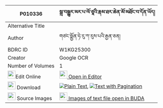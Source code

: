 |P010336|སྒྲ་བསྒྱུར་མར་པ་ལོ་ཙཱའི་རྣམ་ཐར་ཆེན་མོ་མཐོང་བ་དོན་ཡོད། 
| --- | --- 
|Alternative Title |
|Author| གཙང་སྨྱོན་ཧེ་རུ་ཀ་རུས་པའི་རྒྱན་ཅན།
|BDRC ID | W1KG25300
|Creator | Google OCR
|Number of Volumes| 1
|<img width="25" src="https://img.icons8.com/color/25/000000/edit-property.png">Edit Online| [<img width="25" src="https://avatars.githubusercontent.com/u/45091458?s=200&v=4"> Open in Editor](http://editor.openpecha.org/P010336)
|<img width="25" src="https://img.icons8.com/fluent/48/000000/download-2.png"/>  Download | [![](https://img.icons8.com/color/20/000000/txt.png)Plain Text](https://github.com/Openpecha/P010336/releases/download/v1/dra_gyur_marpa_lo_tse_namtar_c_plain_P010336.zip), [![](https://img.icons8.com/color/20/000000/txt.png)Text with Pagination](https://github.com/Openpecha/P010336/releases/download/v1/dra_gyur_marpa_lo_tse_namtar_c_pages_P010336.zip)
|<img width="25" src="https://img.icons8.com/plasticine/100/000000/pictures-folder.png"/>  Source Images | [<img width="25" src="https://library.bdrc.io/icons/BUDA-small.svg"> Images of text file open in BUDA](https://library.bdrc.io/show/bdr:W1KG25300)